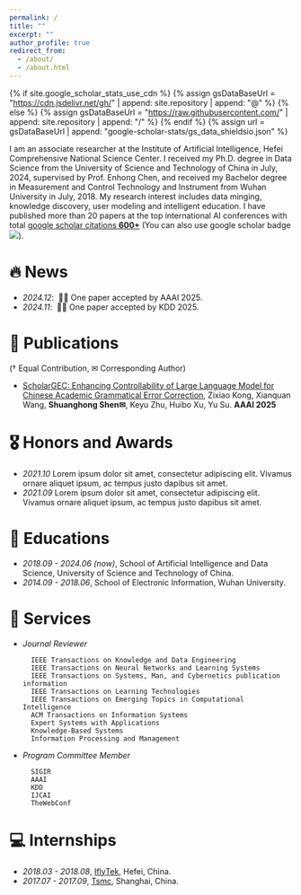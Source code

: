 ```yaml
---
permalink: /
title: ""
excerpt: ""
author_profile: true
redirect_from: 
  - /about/
  - /about.html
---
```


{% if site.google_scholar_stats_use_cdn %}
{% assign gsDataBaseUrl = "https://cdn.jsdelivr.net/gh/" | append: site.repository | append: "@" %}
{% else %}
{% assign gsDataBaseUrl = "https://raw.githubusercontent.com/" | append: site.repository | append: "/" %}
{% endif %}
{% assign url = gsDataBaseUrl | append: "google-scholar-stats/gs_data_shieldsio.json" %}

<span class='anchor' id='about-me'></span>

I am an associate researcher at the Institute of Artificial Intelligence, Hefei Comprehensive National Science Center. I received my Ph.D. degree in Data Science from the University of Science and Technology of China in July, 2024, supervised by Prof. Enhong Chen,  and received my Bachelor degree in Measurement and Control Technology and Instrument from Wuhan University in July, 2018. 
My research interest includes data minging, knowledge discovery, user modeling and intelligent education. I have published more than 20 papers at the top international AI conferences with total <a href='https://scholar.google.com/citations?user=aJgNc4wAAAAJ&hl'>google scholar citations <strong><span id='total_cit'>600+</span></strong></a> (You can also use google scholar badge <a href='https://scholar.google.com/citations?user=aJgNc4wAAAAJ&hl'><img src="https://img.shields.io/endpoint?url={{ url | url_encode }}&logo=Google%20Scholar&labelColor=f6f6f6&color=9cf&style=flat&label=citations"></a>).


# 🔥 News
- *2024.12*: &nbsp;🎉🎉 One paper accepted by AAAI 2025.
- *2024.11*: &nbsp;🎉🎉 One paper accepted by KDD 2025. 

# 📝 Publications 

(† Equal Contribution, ✉ Corresponding Author)

- [ScholarGEC: Enhancing Controllability of Large Language Model for Chinese Academic Grammatical Error Correction](https://github.com), Zixiao Kong, Xianquan Wang, **Shuanghong Shen✉**, Keyu Zhu, Huibo Xu, Yu Su. **AAAI 2025**

# 🎖 Honors and Awards
- *2021.10* Lorem ipsum dolor sit amet, consectetur adipiscing elit. Vivamus ornare aliquet ipsum, ac tempus justo dapibus sit amet. 
- *2021.09* Lorem ipsum dolor sit amet, consectetur adipiscing elit. Vivamus ornare aliquet ipsum, ac tempus justo dapibus sit amet. 

# 📖 Educations
- *2018.09 - 2024.06 (now)*, School of Artificial Intelligence and Data Science, University of Science and Technology of China. 
- *2014.09 - 2018.06*, School of Electronic Information, Wuhan University. 

# 💬 Services
- *Journal Reviewer*

        IEEE Transactions on Knowledge and Data Engineering
        IEEE Transactions on Neural Networks and Learning Systems
        IEEE Transactions on Systems, Man, and Cybernetics publication information
        IEEE Transactions on Learning Technologies
        IEEE Transactions on Emerging Topics in Computational Intelligence
        ACM Transactions on Information Systems
        Expert Systems with Applications
        Knowledge-Based Systems
        Information Processing and Management
- *Program Committee Member*

        SIGIR
        AAAI
        KDD
        IJCAI
        TheWebConf

# 💻 Internships
- *2018.03 - 2018.08*, [IflyTek](https://www.iflytek.com/en/), Hefei, China.
- *2017.07 - 2017.09*, [Tsmc](https://www.tsmc.com/schinese), Shanghai, China.
